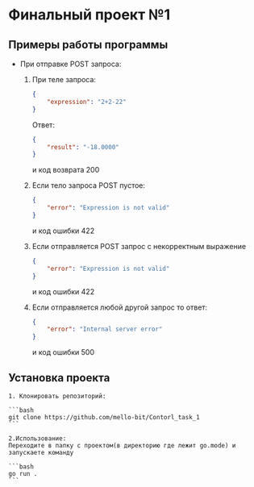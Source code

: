 # Финальный проект №1

## Примеры работы программы

* При отправке POST запроса:
    1. При теле запроса:

        ```json
        {
            "expression": "2+2-22"
        }
        ```

        Ответ:

        ```json
        {
            "result": "-18.0000"
        }
        ```

        и код возврата 200
    2. Если тело запроса POST пустое:

        ```json
        {
            "error": "Expression is not valid"
        }
        ```

        и код ошибки 422
    3. Если отправляется POST запрос с некорректным выражение

        ```json
        {
            "error": "Expression is not valid"
        }
        ```

        и код ошибки 422
    4. Если отправляется любой другой запрос то ответ:

        ```json
        {
            "error": "Internal server error"
        }
        ```

        и код ошибки 500

## Установка проекта

    1. Клонировать репозиторий:

    ```bash
    git clone https://github.com/mello-bit/Contorl_task_1
    ```

    2.Использование:
    Переходите в папку с проектом(в директорию где лежит go.mode) и запускаете команду

    ```bash
    go run .
    ```
